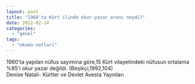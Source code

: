 ```yaml
---
layout: post
title: "1960'ta Kürt ilinde okur-yazar oranı neydi?"
date: 2012-02-14
categories: 
  - "genel"
tags: 
  - "okuma-notlari"
---
```


1960'ta yapılan nüfus sayımına göre,15 Kürt vilayetindeki nüfusun ortalama %85'i okur yazar değildi. (Beşikçi,1992,104)  
Denise Natali- Kürtler ve Devlet Avesta Yayınları
